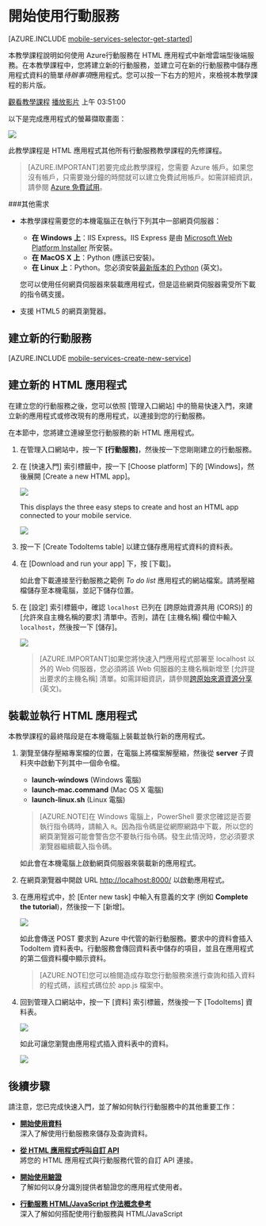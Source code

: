 <properties
	pageTitle="開始為 HTML 5 應用程式使用 Azure 行動服務"
	description="遵循此教學課程，可開始使用 Azure 行動服務進行 HTML 開發。"
	services="mobile-services"
	documentationCenter=""
	authors="ggailey777"
	manager="dwrede"
	editor=""/>

<tags
	ms.service="mobile-services"
	ms.workload="mobile"
	ms.tgt_pltfrm="mobile-html5"
	ms.devlang="javascript"
	ms.topic="article" 
	ms.date="04/24/2015"
	ms.author="ggailey777"/>


# <a name="getting-started"> </a>開始使用行動服務

[AZURE.INCLUDE [mobile-services-selector-get-started](../../includes/mobile-services-selector-get-started.md)]

<div class="dev-onpage-video-clear clearfix">
<div class="dev-onpage-left-content">
<p>本教學課程說明如何使用 Azure行動服務在 HTML 應用程式中新增雲端型後端服務。在本教學課程中，您將建立新的行動服務，並建立可在新的行動服務中儲存應用程式資料的簡單<em>待辦事項</em>應用程式。您可以按一下右方的短片，來檢視本教學課程的影片版。</p>
</div>
<div class="dev-onpage-video-wrapper"><a href="http://go.microsoft.com/fwlink/?LinkId=287040" target="_blank" class="label">觀看教學課程</a> <a style="background-image: url('/media/devcenter/mobile/videos/mobile-html-get-started-180x120.png') !important;" href="http://go.microsoft.com/fwlink/?LinkId=287040" target="_blank" class="dev-onpage-video"><span class="icon">播放影片</span></a> <span class="time">上午 03:51:00</span></div>
</div>

以下是完成應用程式的螢幕擷取畫面：

![][0]

此教學課程是 HTML 應用程式其他所有行動服務教學課程的先修課程。

> [AZURE.IMPORTANT]若要完成此教學課程，您需要 Azure 帳戶。如果您沒有帳戶，只需要幾分鐘的時間就可以建立免費試用帳戶。如需詳細資訊，請參閱 [Azure 免費試用](http://azure.microsoft.com/pricing/free-trial/?WT.mc_id=A0E0E5C02&amp;returnurl=http%3A%2F%2Fazure.microsoft.com%2Fzh-tw%2Fdevelop%2Fmobile%2Ftutorials%2Fget-started-html%2F"%20target="_blank)。

###其他需求

+ 本教學課程需要您的本機電腦正在執行下列其中一部網頁伺服器：

	+  **在 Windows 上**：IIS Express。IIS Express 是由 [Microsoft Web Platform Installer] 所安裝。
	+  **在 MacOS X 上**：Python (應該已安裝)。
	+  **在 Linux 上**：Python。您必須安裝[最新版本的 Python] (英文)。

	您可以使用任何網頁伺服器來裝載應用程式，但是這些網頁伺服器需受所下載的指令碼支援。

+ 支援 HTML5 的網頁瀏覽器。


## <a name="create-new-service"> </a>建立新的行動服務

[AZURE.INCLUDE [mobile-services-create-new-service](../../includes/mobile-services-create-new-service.md)]

## 建立新的 HTML 應用程式

在建立您的行動服務之後，您可以依照 [管理入口網站] 中的簡易快速入門，來建立新的應用程式或修改現有的應用程式，以連接到您的行動服務。

在本節中，您將建立連線至您行動服務的新 HTML 應用程式。

1.  在管理入口網站中，按一下 **[行動服務]**，然後按一下您剛剛建立的行動服務。


2. 在 [快速入門] 索引標籤中，按一下 [Choose platform] 下的 [Windows]，然後展開 [Create a new HTML app]。

   	![][6]

   	This displays the three easy steps to create and host an HTML app connected to your mobile service.

  	![][7]

3. 按一下 [Create TodoItems table] 以建立儲存應用程式資料的資料表。

4. 在 [Download and run your app] 下，按 [下載]。

  	如此會下載連接至行動服務之範例 _To do list_ 應用程式的網站檔案。請將壓縮檔儲存至本機電腦，並記下儲存位置。

5. 在 [設定] 索引標籤中，確認 `localhost` 已列在 [跨原始資源共用 (CORS)] 的 [允許來自主機名稱的要求] 清單中。否則，請在 [主機名稱] 欄位中輸入 `localhost`，然後按一下 [儲存]。

  	![][9]

	> [AZURE.IMPORTANT]如果您將快速入門應用程式部署至 localhost 以外的 Web 伺服器，您必須將該 Web 伺服器的主機名稱新增至 [允許提出要求的主機名稱] 清單。如需詳細資訊，請參閱[跨原始來源資源分享](http://msdn.microsoft.com/library/windowsazure/dn155871.aspx"%20target="_blank) (英文)。

## 裝載並執行 HTML 應用程式

本教學課程的最終階段是在本機電腦上裝載並執行新的應用程式。

1. 瀏覽至儲存壓縮專案檔的位置，在電腦上將檔案解壓縮，然後從 **server** 子資料夾中啟動下列其中一個命令檔。

	+ **launch-windows** (Windows 電腦)
	+ **launch-mac.command** (Mac OS X 電腦)
	+ **launch-linux.sh** (Linux 電腦)

	> [AZURE.NOTE]在 Windows 電腦上，PowerShell 要求您確認是否要執行指令碼時，請輸入 `R`。因為指令碼是從網際網路中下載，所以您的網頁瀏覽器可能會警告您不要執行指令碼。發生此情況時，您必須要求瀏覽器繼續載入指令碼。

	如此會在本機電腦上啟動網頁伺服器來裝載新的應用程式。

2. 在網頁瀏覽器中開啟 URL <a href="http://localhost:8000/" target="_blank">http://localhost:8000/</a> 以啟動應用程式。

3. 在應用程式中，於 [Enter new task] 中輸入有意義的文字 (例如 **Complete the tutorial**)，然後按一下 [新增]。

   	![][10]

   	如此會傳送 POST 要求到 Azure 中代管的新行動服務。要求中的資料會插入 TodoItem 資料表中。行動服務會傳回資料表中儲存的項目，並且在應用程式的第二個資料欄中顯示資料。

	> [AZURE.NOTE]您可以檢閱造成存取您行動服務來進行查詢和插入資料的程式碼，該程式碼位於 app.js 檔案中。

4. 回到管理入口網站中，按一下 [資料] 索引標籤，然後按一下 [TodoItems] 資料表。

   	![][11]

   	如此可讓您瀏覽由應用程式插入資料表中的資料。

   	![][12]

## <a name="next-steps"> </a>後續步驟
請注意，您已完成快速入門，並了解如何執行行動服務中的其他重要工作：

* **[開始使用資料]** <br/>深入了解使用行動服務來儲存及查詢資料。

* **[從 HTML 應用程式呼叫自訂 API]** <br/>將您的 HTML 應用程式與行動服務代管的自訂 API 連接。

* **[開始使用驗證]** <br/>了解如何以身分識別提供者驗證您的應用程式使用者。

* **[行動服務 HTML/JavaScript 作法概念參考]** <br/>深入了解如何搭配使用行動服務與 HTML/JavaScript

<!-- Anchors. -->
[Getting started with Mobile Services]: #getting-started
[Create a new mobile service]: #create-new-service
[Define the mobile service instance]: #define-mobile-service-instance
[Next Steps]: #next-steps

<!-- Images. -->
[0]: ./media/mobile-services-html-get-started/mobile-quickstart-completed-html.png





[6]: ./media/mobile-services-html-get-started/mobile-portal-quickstart-html.png
[7]: ./media/mobile-services-html-get-started/mobile-quickstart-steps-html.png

[9]: ./media/mobile-services-html-get-started/mobile-services-set-cors-localhost.png
[10]: ./media/mobile-services-html-get-started/mobile-quickstart-startup-html.png
[11]: ./media/mobile-services-html-get-started/mobile-data-tab.png
[12]: ./media/mobile-services-html-get-started/mobile-data-browse.png


<!-- URLs. -->
[開始使用資料]: /develop/mobile/tutorials/get-started-with-data-html
[開始使用驗證]: /develop/mobile/tutorials/get-started-with-users-html
[從 HTML 應用程式呼叫自訂 API]: mobile-services-html-call-custom-api.md

[Management Portal]: https://manage.windowsazure.com/
[Microsoft Web Platform Installer]: http://go.microsoft.com/fwlink/p/?LinkId=286333
[最新版本的 Python]: http://go.microsoft.com/fwlink/p/?LinkId=286342
[行動服務 HTML/JavaScript 作法概念參考]: /develop/mobile/how-to-guides/work-with-html-js-client
[Cross-origin resource sharing]: http://msdn.microsoft.com/library/windowsazure/dn155871.aspx
 

<!---HONumber=58-->